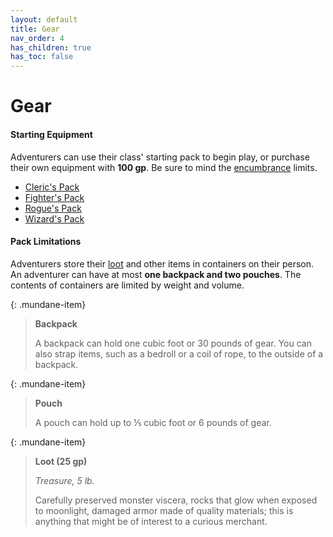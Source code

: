 ```yaml
---
layout: default
title: Gear
nav_order: 4
has_children: true
has_toc: false
---
```


# Gear

#### Starting Equipment

Adventurers can use their class' starting pack to begin play, or purchase their own equipment with **100 gp**. Be sure to mind the [encumbrance](../adventuring/encumbrance) limits.

* [Cleric's Pack](../character_creation/class/cleric#starting-gear)
* [Fighter's Pack](../character_creation/class/fighter#starting-gear)
* [Rogue's Pack](../character_creation/class/rogue#starting-gear)
* [Wizard's Pack](../character_creation/class/wizard#starting-gear)

#### Pack Limitations

Adventurers store their [loot](../adventuring/loot/index) and other items in containers on their person. An adventurer can have at most **one backpack and two pouches**. The contents of containers are limited by weight and volume.

{: .mundane-item}
> **Backpack**
> 
> A backpack can hold one cubic foot or 30 pounds of gear. You can also strap items, such as a bedroll or a coil of rope, to the outside of a backpack.

{: .mundane-item}
> **Pouch**
> 
> A pouch can hold up to ⅕ cubic foot or 6 pounds of gear.

{: .mundane-item}
> **Loot (25 gp)**
>
> *Treasure, 5 lb.*
>
> Carefully preserved monster viscera, rocks that glow when exposed to moonlight, damaged armor made of quality materials; this is anything that might be of interest to a curious merchant.
